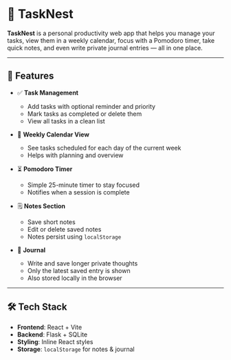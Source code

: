 # 📝 TaskNest

**TaskNest** is a personal productivity web app that helps you manage your tasks, view them in a weekly calendar, focus with a Pomodoro timer, take quick notes, and even write private journal entries — all in one place.

---

## 🚀 Features

- ✅ **Task Management**
  - Add tasks with optional reminder and priority
  - Mark tasks as completed or delete them
  - View all tasks in a clean list

- 📅 **Weekly Calendar View**
  - See tasks scheduled for each day of the current week
  - Helps with planning and overview

- ⏳ **Pomodoro Timer**
  - Simple 25-minute timer to stay focused
  - Notifies when a session is complete

- 🗒️ **Notes Section**
  - Save short notes
  - Edit or delete saved notes
  - Notes persist using `localStorage`

- 📓 **Journal**
  - Write and save longer private thoughts
  - Only the latest saved entry is shown
  - Also stored locally in the browser

---

## 🛠️ Tech Stack

- **Frontend**: React + Vite
- **Backend**: Flask + SQLite
- **Styling**: Inline React styles
- **Storage**: `localStorage` for notes & journal
